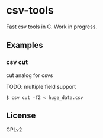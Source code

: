 
# csv-tools

  Fast csv tools in C. Work in progress.

## Examples

### csv cut

  cut analog for csvs

  TODO: multiple field support

    $ csv cut -f2 < huge_data.csv

## License

  GPLv2
